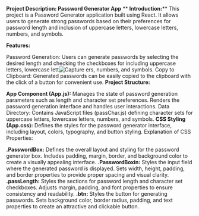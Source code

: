**Project Description: Password Generator App**
**
**Introduction:****
This project is a Password Generator application built using React. It allows users to generate strong passwords based on their preferences for password length and inclusion of uppercase letters, lowercase letters, numbers, and symbols.

**Features:**

Password Generation: Users can generate passwords by selecting the desired length and checking the checkboxes for including uppercase letters, lowercase lett![Capture](https://github.com/Naveedabbas123/Password-Generator/assets/165843477/a588d0cb-6c67-479e-9379-9e8fbda42840)
ers, numbers, and symbols.
Copy to Clipboard: Generated passwords can be easily copied to the clipboard with the click of a button for convenient use.
**Project Structure:**

**App Component (App.js):**
Manages the state of password generation parameters such as length and character set preferences.
Renders the password generation interface and handles user interactions.
Data Directory:
Contains JavaScript files (passChar.js) defining character sets for uppercase letters, lowercase letters, numbers, and symbols.
**CSS Styling (App.css):**
Defines the styles for the password generator interface, including layout, colors, typography, and button styling.
Explanation of CSS Properties:

**.PasswordBox:**
Defines the overall layout and styling for the password generator box.
Includes padding, margin, border, and background color to create a visually appealing interface.
**.PasswordBoxin:**
Styles the input field where the generated password is displayed.
Sets width, height, padding, and border properties to provide proper spacing and visual clarity.
**.passLength:**
Styles the sections for password length and character set checkboxes.
Adjusts margin, padding, and font properties to ensure consistency and readability.
**.btn:**
Styles the button for generating passwords.
Sets background color, border radius, padding, and text properties to create an attractive and clickable button.
